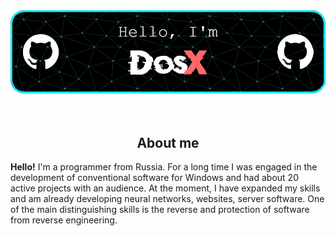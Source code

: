 <!-- ![](https://capsule-render.vercel.app/api?type=waving&color=gradient&height=256&section=header&text=About%20me&fontSize=75&animation=fadeIn&fontAlignY=38&desc=Welcome%20to%20my%20GitHub%20profile!%20Put%20stars,%20fork%20and%20contribute!&descAlignY=51&descAlign=62) -->

<div align="center">
<img src="https://github.com/DosX-dev/DosX-dev/blob/main/github-header-image.png" alt="">
<br><br>
<img src="https://readme-typing-svg.demolab.com?font=Fira+Code&size=32&pause=1000&width=435&lines=Software+development;Information+Security;Frontend+development;.NET+and+Native+development" alt="">
<h2>About me</h2>
</div>

**Hello!** I'm a programmer from Russia.
For a long time I was engaged in the development of conventional software for Windows and had about 20 active projects with an audience. At the moment, I have expanded my skills and am already developing neural networks, websites, server software. One of the main distinguishing skills is the reverse and protection of software from reverse engineering.

<br>

<div align="center">
<img align="center" src="https://github-readme-stats.vercel.app/api/top-langs/?username=DosX-dev&layout=compact" alt="">
</div>
